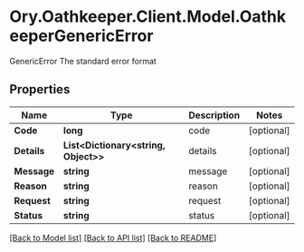 # Ory.Oathkeeper.Client.Model.OathkeeperGenericError
GenericError The standard error format

## Properties

Name | Type | Description | Notes
------------ | ------------- | ------------- | -------------
**Code** | **long** | code | [optional] 
**Details** | **List&lt;Dictionary&lt;string, Object&gt;&gt;** | details | [optional] 
**Message** | **string** | message | [optional] 
**Reason** | **string** | reason | [optional] 
**Request** | **string** | request | [optional] 
**Status** | **string** | status | [optional] 

[[Back to Model list]](../README.md#documentation-for-models) [[Back to API list]](../README.md#documentation-for-api-endpoints) [[Back to README]](../README.md)

